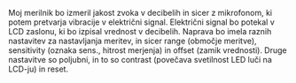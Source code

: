 Moj merilnik bo izmeril jakost zvoka v decibelih in sicer z mikrofonom, ki potem pretvarja vibracije v električni signal. Električni signal bo potekal v LCD zaslonu, ki bo izpisal vrednost v decibelih.
Naprava bo imela raznih nastavitev za nastavljanja meritev, in sicer range (območje meritve), sensitivity (oznaka sens., hitrost merjenja) in offset (zamik vrednosti). Druge nastavitve so poljubni, in to so contrast (povečava svetilnost LED luči na LCD-ju) in reset.
